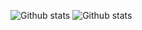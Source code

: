 ![Github stats](https://github-readme-stats.vercel.app/api?username=onweru&count_private=true&show_icons=true&bg_color=202331&text_color=eeeeee&title_color=ff9d0a&icon_color=30d158&layout=compact&line_height=27&hide=commits,contribs&hide_title=true)
![Github stats](https://github-readme-stats.vercel.app/api/top-langs/?username=onweru&count_private=false&show_icons=true&bg_color=202331&text_color=eeeeee&title_color=ff9d0a&icon_color=30d158&langs_count=4&hide_title=true&layout=compact)
